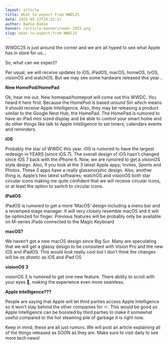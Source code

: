 ```yaml
---
layout: article
title: What to expect from WWDC25
date: 2025-05-22T20:22:51
author: Badie Badie
banner: /article-banners/wwdc-2025.png
slug: what-to-expect-from-WWDC25
---
```

WWDC25 is just around the corner and we are all hyped to see what Apple has in store for us…





So, what can we expect? 





Per usual, we will receive updates to iOS, iPadOS, macOS, homeOS, tvOS, visionOS and watchOS. But we may see some hardware released this year…





**New HomePod/HomePad**





Ok, hear me out. New homepad/homepod will come out this WWDC. You heard it here first. Because the HomePod is based _around_ Siri which means it should receive Apple Intelligence. Also, they may be releasing a product similar to the Google Nest Hub, the HomePad. The HomePad is rumored to have an iPad mini sized display and be able to control your smart home and do other things like talk to Apple Intelligence to set timers, calendars events and reminders. 





**iOS**





Probably the star of WWDC this year. iOS is rumored to have the largest redesign in YEARS [since iOS 7]. The overall design of iOS hasn’t changed since iOS 7 back with the iPhone 6. Now, we are rumored to get a visionOS style design. Also, if you look at the 3 latest Apple apps; Invites, Sports and Photos. These 3 apps have a really glassmorphic design. Also, another thing is, Apple’s two latest softwares; watchOS and visionOS both star circular icons making me quite confident that we will receive circular icons, or at least the option to switch to circular icons. 





**iPadOS**





iPadOS is rumored to get a more ’MacOS’ design including a menu bar and a revamped stage manager. It will very closely resemble macOS and it will be optimized for finger. Previous features will be probably only be available on M-series iPads connected to the Magic Keyboard 





**macOS?**





We haven’t got a new macOS design since Big Sur. Many are speculating that we will get a glassy design to be consistent with Vision Pro and the new iOS and iPadOS. This would look really cool but I don’t think the changes will be _as drastic_ as iOS and iPad OS





**visionOS 3**





visionOS 3 is rumored to get one new feature. There ability to scroll with your eyes 👀, making the experience even more seamless. 









**Apple intelligence???**





People are saying that Apple will let third parties access Apple Intelligence so it won’t stay behind the other companies for ♾️. This would be good so Apple Intelligence can be boosted by third parties to make it somewhat useful compared to the hot steaming pile of garbage it is right now. 









Keep in mind, these are all just rumors. We will post an article explaining all of the things released as SOON as they are. Make sure to visit daily to see more tech news!
